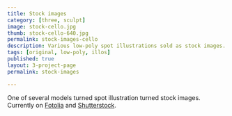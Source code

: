 ```yaml
---
title: Stock images
category: [three, sculpt]
image: stock-cello.jpg
thumb: stock-cello-640.jpg
permalink: stock-images-cello
description: Various low-poly spot illustrations sold as stock images.
tags: [original, low-poly, illos]
published: true
layout: 3-project-page
permalink: stock-images

---
```

One of several models turned spot illustration turned stock images. 
Currently on [Fotolia](https://en.fotolia.com/p/206384133) and [Shutterstock](https://www.shutterstock.com/g/hicrista).